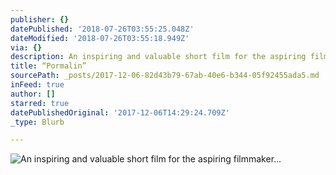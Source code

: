 ```yaml
---
publisher: {}
datePublished: '2018-07-26T03:55:25.048Z'
dateModified: '2018-07-26T03:55:18.949Z'
via: {}
description: An inspiring and valuable short film for the aspiring filmmaker...
title: “Pormalin”
sourcePath: _posts/2017-12-06-82d43b79-67ab-40e6-b344-05f92455ada5.md
inFeed: true
author: []
starred: true
datePublishedOriginal: '2017-12-06T14:29:24.709Z'
_type: Blurb

---
```

![An inspiring and valuable short film for the aspiring filmmaker...](https://the-grid-user-content.s3-us-west-2.amazonaws.com/22e332cb-99df-499c-abf9-f87b52fbfb2f.jpg)